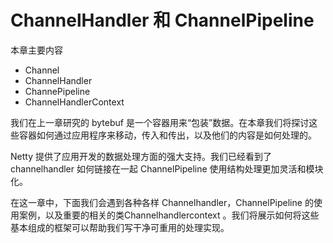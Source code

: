 ChannelHandler 和 ChannelPipeline  
====

本章主要内容

- Channel
- ChannelHandler
- ChannePipeline
- ChannelHandlerContext

我们在上一章研究的 bytebuf 是一个容器用来“包装”数据。在本章我们将探讨这些容器如何通过应用程序来移动，传入和传出，以及他们的内容是如何处理的。

Netty 提供了应用开发的数据处理方面的强大支持。我们已经看到了channelhandler 如何链接在一起 ChannelPipeline 使用结构处理更加灵活和模块化。

在这一章中，下面我们会遇到各种各样 Channelhandler，ChannelPipeline 的使用案例，以及重要的相关的类Channelhandlercontext 。我们将展示如何将这些基本组成的框架可以帮助我们写干净可重用的处理实现。

